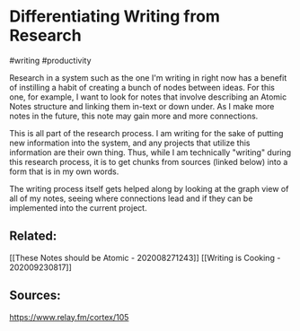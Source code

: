 # Differentiating Writing from Research
#writing #productivity 

Research in a system such as the one I'm writing in right now has a benefit of instilling a habit of creating a bunch of nodes between ideas. For this one, for example, I want to look for notes that involve describing an Atomic Notes structure and linking them in-text or down under. As I make more notes in the future, this note may gain more and more connections. 

This is all part of the research process. I am writing for the sake of putting new information into the system, and any projects that utilize this information are their own thing. Thus, while I am technically "writing" during this research process, it is to get chunks from sources (linked below) into a form that is in my own words. 

The writing process itself gets helped along by looking at the graph view of all of my notes, seeing where connections lead and if they can be implemented into the current project. 

## Related:
[[These Notes should be Atomic - 202008271243]]
[[Writing is Cooking - 202009230817]]

## Sources:
https://www.relay.fm/cortex/105
